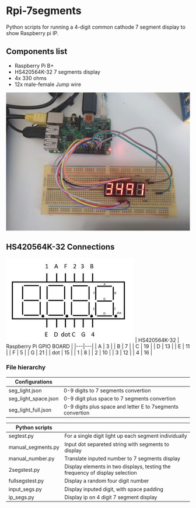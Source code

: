 # Rpi-7segments

Python scripts for running a 4-digit common cathode 7 segment display to show Raspberry pi IP.

## Components list
- Raspberry Pi B+
- HS420564K-32 7 segments display
- 4x 330 ohms
- 12x male-female Jump wire

![alt text](img/7seg.jpg)

## HS420564K-32 Connections

![alt text](img/hs42056ak35.jpg)
| HS420564K-32 | Raspberry Pi GPIO BOARD |
|---|---|
| A | 3 |
| B | 7 |
| C | 19 |
| D | 13 |
| E | 11 |
| F | 5 |
| G | 21 |
| dot | 15 |
| 1 | 8 |
| 2 | 10 |
| 3 | 12 |
| 4 | 16 |

### File hierarchy

| Configurations | |
|----|---|
| seg_light.json | 0-9 digits to 7 segments convertion
| seg_light_space.json | 0-9 digit plus space to 7 segments convertion
| seg_light_full.json | 0-9 digits plus space and letter E to 7segments convertion


|Python scripts| |
|---|---|
| segtest.py | For a single digit light up each segment individually |
| manual_segments.py | Input dot separeted string with segments to display |
| manual_number.py | Translate inputed number to 7 segments display |
| 2segstest.py | Display elements in two displays, testing the frequency of display selection |
| fullsegstest.py | Display a random four digit number |
| input_segs.py | Display inputed digit, with space padding |
| ip_segs.py | Display ip on 4 digit 7 segment display |
